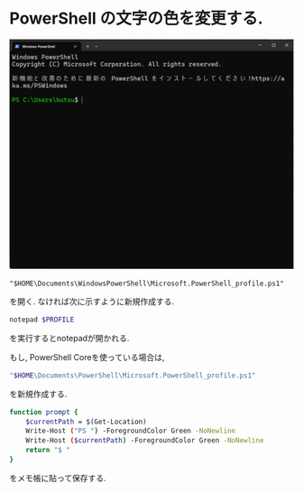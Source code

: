 # PowerShell の文字の色を変更する.
![samnume](./samune.png)
```
"$HOME\Documents\WindowsPowerShell\Microsoft.PowerShell_profile.ps1"
```
を開く. なければ次に示すように新規作成する.


```bash
notepad $PROFILE
```
を実行するとnotepadが開かれる. 

もし, PowerShell Coreを使っている場合は, 
```bash
"$HOME\Documents\PowerShell\Microsoft.PowerShell_profile.ps1"
```
を新規作成する. 

```bash
function prompt {
    $currentPath = $(Get-Location)
    Write-Host ("PS ") -ForegroundColor Green -NoNewline
    Write-Host ($currentPath) -ForegroundColor Green -NoNewline
    return "$ "
}
```
をメモ帳に貼って保存する.